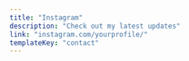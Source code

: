 ```yaml
---
title: "Instagram"
description: "Check out my latest updates"
link: "instagram.com/yourprofile/"
templateKey: "contact"
---
```

